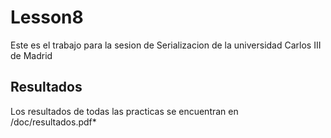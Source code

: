 # Lesson8

Este es el trabajo para la sesion de Serializacion de la universidad Carlos III de Madrid
    
## Resultados

Los resultados de todas las practicas se encuentran en /doc/resultados.pdf*